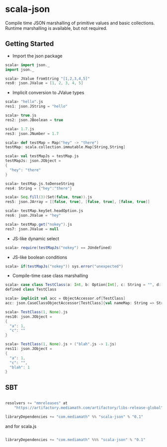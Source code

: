scala-json
==========
Compile time JSON marshalling of primitive values and basic collections. Runtime
marshalling is available, but not required.

Getting Started
---------------

* Import the json package
```scala
scala> import json._
import json._

scala> JValue fromString "[1,2,3,4,5]"
res0: json.JValue = [1, 2, 3, 4, 5]
```
* Implicit conversion to JValue types
```scala
scala> "hello".js
res1: json.JString = "hello"

scala> true.js
res2: json.JBoolean = true

scala> 1.7.js
res3: json.JNumber = 1.7

scala> def testMap = Map("hey" -> "there")
testMap: scala.collection.immutable.Map[String,String]

scala> val testMapJs = testMap.js
testMapJs: json.JObject =
{
  "hey": "there"
}

scala> testMap.js.toDenseString
res4: String = {"hey":"there"}

scala> Seq.fill(3)(Set(false, true)).js
res5: json.JArray = [[false, true], [false, true], [false, true]]

scala> testMap.keySet.headOption.js
res6: json.JValue = "hey"

scala> testMap.get("nokey").js
res7: json.JValue = null
```
* JS-like dynamic select
```scala
scala> require(testMapJs("nokey") == JUndefined)
```
* JS-like boolean conditions
```scala
scala> if(testMapJs("nokey")) sys.error("unexpected")
```
* Compile-time case class marshalling
```scala
scala> case class TestClass(a: Int, b: Option[Int], c: String = "", d: Option[Int] = None)
defined class TestClass

scala> implicit val acc = ObjectAccessor.of[TestClass] 
acc: json.CaseClassObjectAccessor[TestClass]{val nameMap: String => String; val fields: IndexedSeq[json.FieldAccessor[TestClass]]; val manifest: Manifest[TestClass]} = ObjectAccessor(TestClass)

scala> TestClass(1, None).js
res10: json.JObject =
{
  "a": 1,
  "c": ""
}

scala> TestClass(1, None).js + ("blah".js -> 1.js)
res11: json.JObject =
{
  "a": 1,
  "c": "",
  "blah": 1
}
```

SBT
---

```scala

resolvers += "mmreleases" at
    "https://artifactory.mediamath.com/artifactory/libs-release-global"

libraryDependencies += "com.mediamath" %% "scala-json" % "0.1"

```

and for scala.js

```scala

libraryDependencies += "com.mediamath" %%% "scala-json" % "0.1"

```
